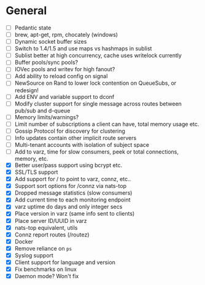 
# General

- [ ] Pedantic state
- [ ] brew, apt-get, rpm, chocately (windows)
- [ ] Dynamic socket buffer sizes
- [ ] Switch to 1.4/1.5 and use maps vs hashmaps in sublist
- [ ] Sublist better at high concurrency, cache uses writelock currently
- [ ] Buffer pools/sync pools?
- [ ] IOVec pools and writev for high fanout?
- [ ] Add ability to reload config on signal
- [ ] NewSource on Rand to lower lock contention on QueueSubs, or redesign!
- [ ] Add ENV and variable support to dconf
- [ ] Modify cluster support for single message across routes between pub/sub and d-queue
- [ ] Memory limits/warnings?
- [ ] Limit number of subscriptions a client can have, total memory usage etc.
- [ ] Gossip Protocol for discovery for clustering
- [ ] Info updates contain other implicit route servers
- [ ] Multi-tenant accounts with isolation of subject space
- [ ] Add to varz, time for slow consumers, peek or total connections, memory, etc.
- [X] Better user/pass support using bcrypt etc.
- [X] SSL/TLS support
- [X] Add support for / to point to varz, connz, etc..
- [X] Support sort options for /connz via nats-top
- [X] Dropped message statistics (slow consumers)
- [X] Add current time to each monitoring endpoint
- [X] varz uptime do days and only integer secs
- [X] Place version in varz (same info sent to clients)
- [X] Place server ID/UUID in varz
- [X] nats-top equivalent, utils
- [X] Connz report routes (/routez)
- [X] Docker
- [X] Remove reliance on `ps`
- [X] Syslog support
- [X] Client support for language and version
- [X] Fix benchmarks on linux
- [X] Daemon mode? Won't fix
